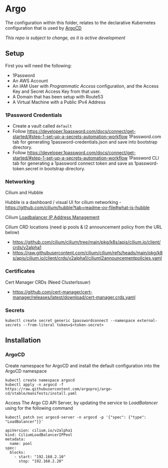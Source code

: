 # Argo

The configuration within this folder, relates to the declarative Kubernetes configuration that is used by [ArgoCD](https://argo-cd.readthedocs.io/en/stable/)

*This repo is subject to change, as it is active development* 

## Setup

First you will need the following:

- 1Password
- An AWS Account
- An IAM User with *Programmatic Access* configuration, and the Access Key and Secret Access Key from that user.
- A Domain that has been setup with Route53
- A Virtual Machine with a Public IPv4 Address

### 1Password Credentials

- Create a vault called `default`
- Follow https://developer.1password.com/docs/connect/get-started/#step-1-set-up-a-secrets-automation-workflow 1Password.com tab for generating 1password-credentials.json and save into bootstrap directory.
- Follow https://developer.1password.com/docs/connect/get-started/#step-1-set-up-a-secrets-automation-workflow 1Password CLI tab for generating a 1password connect token and save as 1password-token.secret in bootstrap directory.

### Networking

Cilium and Hubble

Hubble is a dashboard / visual UI for cilium networking - https://github.com/cilium/hubble?tab=readme-ov-file#what-is-hubble


Cilium [Loadbalancer IP Address Management](https://docs.cilium.io/en/stable/network/lb-ipam/)

Cilium CRD locations (need ip pools & l2 announcement policy from the URL below)

- https://github.com/cilium/cilium/tree/main/pkg/k8s/apis/cilium.io/client/crds/v2alpha1
- https://raw.githubusercontent.com/cilium/cilium/refs/heads/main/pkg/k8s/apis/cilium.io/client/crds/v2alpha1/ciliuml2announcementpolicies.yaml

### Certificates

Cert Manager CRDs (Need ClusterIssuer)
- https://github.com/cert-manager/cert-manager/releases/latest/download/cert-manager.crds.yaml

### Secrets

```shell
kubectl create secret generic 1passwordconnect --namespace external-secrets --from-literal token=$<token-secret>
```


## Installation

### ArgoCD

Create namespace for ArgoCD and install the default configuration into the ArgoCD namespace

```shell
kubectl create namespace argocd
kubectl apply -n argocd -f https://raw.githubusercontent.com/argoproj/argo-cd/stable/manifests/install.yaml
```

Access The Argo CD API Server, by updating the service to *LoadBalancer* using for the following command

`kubectl patch svc argocd-server -n argocd -p '{"spec": {"type": "LoadBalancer"}}'`



```shell
apiVersion: cilium.io/v2alpha1
kind: CiliumLoadBalancerIPPool
metadata:
  name: pool
spec:
  blocks:
    - start: "192.168.2.10"
      stop: "192.168.2.20"
```